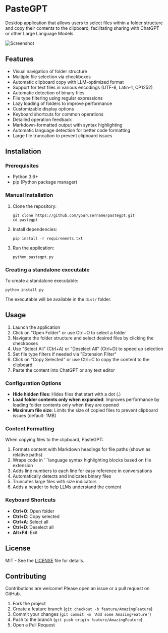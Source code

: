 # PasteGPT

Desktop application that allows users to select files within a folder structure and copy their contents to the clipboard, facilitating sharing with ChatGPT or other Large Language Models.

![Screenshot](screenshot.png)

## Features

- Visual navigation of folder structure
- Multiple file selection via checkboxes
- Automatic clipboard copy with LLM-optimized format
- Support for text files in various encodings (UTF-8, Latin-1, CP1252)
- Automatic detection of binary files
- File type filtering using regular expressions
- Lazy loading of folders to improve performance
- Customizable display options
- Keyboard shortcuts for common operations
- Detailed operation feedback
- Markdown-formatted output with syntax highlighting
- Automatic language detection for better code formatting
- Large file truncation to prevent clipboard issues

## Installation

### Prerequisites

- Python 3.6+
- pip (Python package manager)

### Manual Installation

1. Clone the repository:
   ```
   git clone https://github.com/yourusername/pastegpt.git
   cd pastegpt
   ```

2. Install dependencies:
   ```
   pip install -r requirements.txt
   ```

3. Run the application:
   ```
   python pastegpt.py
   ```

### Creating a standalone executable

To create a standalone executable:

```
python install.py
```

The executable will be available in the `dist/` folder.

## Usage

1. Launch the application
2. Click on "Open Folder" or use Ctrl+O to select a folder
3. Navigate the folder structure and select desired files by clicking the checkboxes
4. Use "Select All" (Ctrl+A) or "Deselect All" (Ctrl+D) to speed up selection
5. Set file type filters if needed via "Extension Filter"
6. Click on "Copy Selected" or use Ctrl+C to copy the content to the clipboard
7. Paste the content into ChatGPT or any text editor

### Configuration Options

- **Hide hidden files**: Hides files that start with a dot (.)
- **Load folder contents only when expanded**: Improves performance by loading folder contents only when they are opened
- **Maximum file size**: Limits the size of copied files to prevent clipboard issues (default: 1MB)

### Content Formatting

When copying files to the clipboard, PasteGPT:

1. Formats content with Markdown headings for file paths (shown as relative paths)
2. Wraps code in ```language syntax highlighting blocks based on file extension
3. Adds line numbers to each line for easy reference in conversations
4. Automatically detects and indicates binary files
5. Truncates large files with size indicators
6. Adds a header to help LLMs understand the content

### Keyboard Shortcuts

- **Ctrl+O**: Open folder
- **Ctrl+C**: Copy selected
- **Ctrl+A**: Select all
- **Ctrl+D**: Deselect all
- **Alt+F4**: Exit

## License

MIT - See the [LICENSE](LICENSE) file for details.

## Contributing

Contributions are welcome! Please open an issue or a pull request on GitHub.

1. Fork the project
2. Create a feature branch (`git checkout -b feature/AmazingFeature`)
3. Commit your changes (`git commit -m 'Add some AmazingFeature'`)
4. Push to the branch (`git push origin feature/AmazingFeature`)
5. Open a Pull Request
